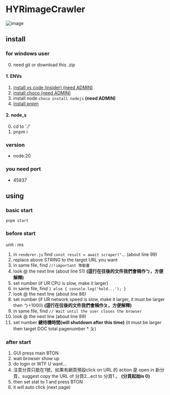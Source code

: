 # HYRimageCrawler
![image](https://github.com/andythebreaker/HYRimageCrawler/assets/43373581/3c37e891-73ff-48a9-938e-5971f102ce63)

## install

### for windows user

0. need git or download this .zip

#### 1. ENVs

1. [install vs code (insider) (need ADMIN)](https://code.visualstudio.com/insiders/)
2. [install choco (need ADMIN)](https://docs.chocolatey.org/en-us/choco/setup#install-with-powershell.exe)
3. install node `choco install nodejs` **(need ADMIN)**
4. [install pnpm](/install_how_to/pnpm.txt)

#### 2. node_s

0. cd to './'
1. pnpm i

### version

- node:20

### you need port

- 45837

## using

### basic start

`pnpm start`

### before start

unit : ms

1. in `renderer.js` find `const result = await scraper("`... (about line 99)
2. replace above *STRING* to the target URL you want
3. in same file, find `//!important 等動畫`
4. look @ the next line (about line 51) **(這行在往後的文件我們會稱作ㄅ，方便解釋)**
5. set number (if UR CPU is slow, make it larger)
6. in same file, find `} else { console.log('hold...'); }`
7. look @ the next line (about line 86)
8. set number (if UR network speed is slow, make it larger, it must be larger then ㄅ+1000) **(這行在往後的文件我們會稱作ㄆ，方便解釋)**
9. in same file, find `// Wait until the user closes the browser`
10. look @ the next line (about line 89)
11. set number **總待機時間(will shutdown after this time)** (it must be larger then target DOC total pagenumber * ㄆ)

### after start

1. GUI press main BTON
2. wait browser show up
3. do login or WTF U want...
4. 注意分頁只能在1號，如果有網頁預設click on URL 的 action 是 open in 新分頁，suggest copy the URL of 分頁2...ect to 分頁1 。 **(分頁起始is 0)**
5. then set stat to 1 and press BTON
6. it will auto click (next page)
